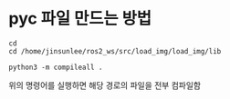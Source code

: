 # pyc 파일 만드는 방법
```
cd
cd /home/jinsunlee/ros2_ws/src/load_img/load_img/lib

python3 -m compileall .
```
위의 명령어를 실행하면 해당 경로의 파일을 전부 컴파일함  
